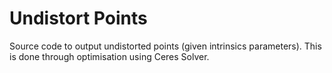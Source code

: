 # Undistort Points
Source code to output undistorted points (given intrinsics parameters). This is done through optimisation using Ceres Solver.
